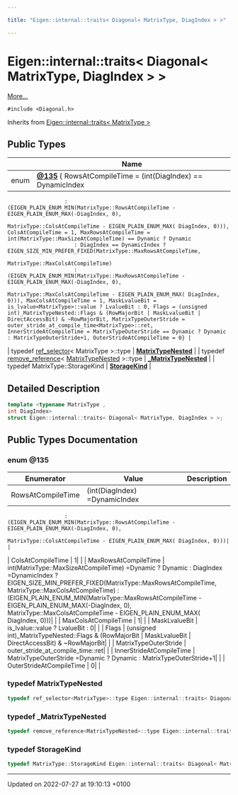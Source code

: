 ```yaml
---

title: "Eigen::internal::traits< Diagonal< MatrixType, DiagIndex > >"

---
```


# Eigen::internal::traits< Diagonal< MatrixType, DiagIndex > >



 [More...](#detailed-description)


`#include <Diagonal.h>`

Inherits from [Eigen::internal::traits< MatrixType >](http://example.org/classes/structeigen_1_1internal_1_1traits/)

## Public Types

|                | Name           |
| -------------- | -------------- |
| enum| **[@135](http://example.org/classes/structeigen_1_1internal_1_1traits_3_01diagonal_3_01matrixtype_00_01diagindex_01_4_01_4/#enum-@135)** { RowsAtCompileTime = (int(DiagIndex) == DynamicIndex || int(MatrixType::SizeAtCompileTime) == Dynamic) ? Dynamic
                      : (EIGEN_PLAIN_ENUM_MIN(MatrixType::RowsAtCompileTime - EIGEN_PLAIN_ENUM_MAX(-DiagIndex, 0),
                                              MatrixType::ColsAtCompileTime - EIGEN_PLAIN_ENUM_MAX( DiagIndex, 0))), ColsAtCompileTime = 1, MaxRowsAtCompileTime = int(MatrixType::MaxSizeAtCompileTime) == Dynamic ? Dynamic
                         : DiagIndex == DynamicIndex ? EIGEN_SIZE_MIN_PREFER_FIXED(MatrixType::MaxRowsAtCompileTime,
                                                                              MatrixType::MaxColsAtCompileTime)
                         : (EIGEN_PLAIN_ENUM_MIN(MatrixType::MaxRowsAtCompileTime - EIGEN_PLAIN_ENUM_MAX(-DiagIndex, 0),
                                                 MatrixType::MaxColsAtCompileTime - EIGEN_PLAIN_ENUM_MAX( DiagIndex, 0))), MaxColsAtCompileTime = 1, MaskLvalueBit = is_lvalue<MatrixType>::value ? LvalueBit : 0, Flags = (unsigned int)_MatrixTypeNested::Flags & (RowMajorBit | MaskLvalueBit | DirectAccessBit) & ~RowMajorBit, MatrixTypeOuterStride = outer_stride_at_compile_time<MatrixType>::ret, InnerStrideAtCompileTime = MatrixTypeOuterStride == Dynamic ? Dynamic : MatrixTypeOuterStride+1, OuterStrideAtCompileTime = 0} |
| typedef <a href="http://example.org/classes/structeigen_1_1internal_1_1ref__selector/">ref_selector</a>< MatrixType >::type | **[MatrixTypeNested](http://example.org/classes/structeigen_1_1internal_1_1traits_3_01diagonal_3_01matrixtype_00_01diagindex_01_4_01_4/#typedef-matrixtypenested)**  |
| typedef <a href="http://example.org/classes/structeigen_1_1internal_1_1remove__reference/">remove_reference</a>< <a href="http://example.org/classes/structeigen_1_1internal_1_1traits_3_01diagonal_3_01matrixtype_00_01diagindex_01_4_01_4/#typedef-matrixtypenested">MatrixTypeNested</a> >::type | **[_MatrixTypeNested](http://example.org/classes/structeigen_1_1internal_1_1traits_3_01diagonal_3_01matrixtype_00_01diagindex_01_4_01_4/#typedef--matrixtypenested)**  |
| typedef MatrixType::StorageKind | **[StorageKind](http://example.org/classes/structeigen_1_1internal_1_1traits_3_01diagonal_3_01matrixtype_00_01diagindex_01_4_01_4/#typedef-storagekind)**  |

## Detailed Description

```cpp
template <typename MatrixType ,
int DiagIndex>
struct Eigen::internal::traits< Diagonal< MatrixType, DiagIndex > >;
```

## Public Types Documentation

### enum @135

| Enumerator | Value | Description |
| ---------- | ----- | ----------- |
| RowsAtCompileTime | (int(DiagIndex) =DynamicIndex || int(MatrixType::SizeAtCompileTime) =Dynamic) ? Dynamic
                      : (EIGEN_PLAIN_ENUM_MIN(MatrixType::RowsAtCompileTime - EIGEN_PLAIN_ENUM_MAX(-DiagIndex, 0),
                                              MatrixType::ColsAtCompileTime - EIGEN_PLAIN_ENUM_MAX( DiagIndex, 0)))|   |
| ColsAtCompileTime | 1|   |
| MaxRowsAtCompileTime | int(MatrixType::MaxSizeAtCompileTime) =Dynamic ? Dynamic
                         : DiagIndex =DynamicIndex ? EIGEN_SIZE_MIN_PREFER_FIXED(MatrixType::MaxRowsAtCompileTime,
                                                                              MatrixType::MaxColsAtCompileTime)
                         : (EIGEN_PLAIN_ENUM_MIN(MatrixType::MaxRowsAtCompileTime - EIGEN_PLAIN_ENUM_MAX(-DiagIndex, 0),
                                                 MatrixType::MaxColsAtCompileTime - EIGEN_PLAIN_ENUM_MAX( DiagIndex, 0)))|   |
| MaxColsAtCompileTime | 1|   |
| MaskLvalueBit | is_lvalue<MatrixType>::value ? LvalueBit : 0|   |
| Flags | (unsigned int)_MatrixTypeNested::Flags & (RowMajorBit | MaskLvalueBit | DirectAccessBit) & ~RowMajorBit|   |
| MatrixTypeOuterStride | outer_stride_at_compile_time<MatrixType>::ret|   |
| InnerStrideAtCompileTime | MatrixTypeOuterStride =Dynamic ? Dynamic : MatrixTypeOuterStride+1|   |
| OuterStrideAtCompileTime | 0|   |




### typedef MatrixTypeNested

```cpp
typedef ref_selector<MatrixType>::type Eigen::internal::traits< Diagonal< MatrixType, DiagIndex > >::MatrixTypeNested;
```


### typedef _MatrixTypeNested

```cpp
typedef remove_reference<MatrixTypeNested>::type Eigen::internal::traits< Diagonal< MatrixType, DiagIndex > >::_MatrixTypeNested;
```


### typedef StorageKind

```cpp
typedef MatrixType::StorageKind Eigen::internal::traits< Diagonal< MatrixType, DiagIndex > >::StorageKind;
```


-------------------------------

Updated on 2022-07-27 at 19:10:13 +0100